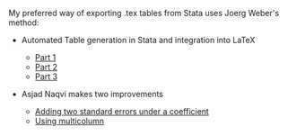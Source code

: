 My preferred way of exporting .tex tables from Stata uses Joerg Weber's method: 

* Automated Table generation in Stata and integration into LaTeX 
  - [Part 1](http://www.jwe.cc/2012/03/stata-latex-tables-estout/)
  - [Part 2](https://www.jwe.cc/2012/08/latex-and-stata-integration-solving-some-problems/)
  - [Part 3](https://www.jwe.cc/2012/08/latex-stata-design/)

* Asjad Naqvi makes two improvements
  - [Adding two standard errors under a coefficient](http://asjadnaqvi.com/stata-to-latex-part-1/)
  - [Using multicolumn](http://asjadnaqvi.com/stata-to-latex-part-2/)